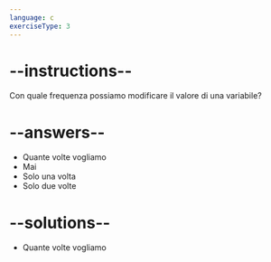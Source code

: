 ```yaml
---
language: c
exerciseType: 3
---
```


# --instructions--

Con quale frequenza possiamo modificare il valore di una variabile?

# --answers--

- Quante volte vogliamo
- Mai
- Solo una volta
- Solo due volte

# --solutions--

- Quante volte vogliamo
